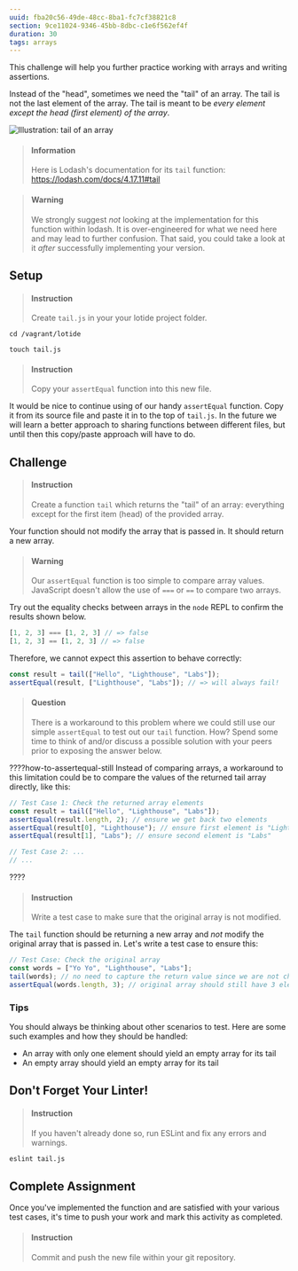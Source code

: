 ```yaml
---
uuid: fba20c56-49de-48cc-8ba1-fc7cf38821c8
section: 9ce11024-9346-45bb-8dbc-c1e6f562ef4f
duration: 30
tags: arrays
---
```


This challenge will help you further practice working with arrays and writing assertions.

Instead of the "head", sometimes we need the "tail" of an array. The tail is not the last element of the array. The tail is meant to be _every element except the head (first element) of the array_.

![Illustration: tail of an array](https://d.pr/i/LR5q78+)

[//]: # (Editable image located here: https://drive.google.com/file/d/1hkSxltKPBlubIUstxn8VuMlvfCIBmIUj/view)

> #### Information
> Here is Lodash's documentation for its `tail` function: <https://lodash.com/docs/4.17.11#tail>

<div></div>

> #### Warning
> We strongly suggest _not_ looking at the implementation for this function within lodash. It is over-engineered for what we need here and may lead to further confusion. That said, you could take a look at it _after_ successfully implementing your version.

## Setup

> #### Instruction 
> Create `tail.js` in your your lotide project folder.

```shell
cd /vagrant/lotide
```

```shell
touch tail.js
```

> #### Instruction 
> Copy your `assertEqual` function into this new file.

It would be nice to continue using of our handy `assertEqual` function. Copy it from its source file and paste it in to the top of `tail.js`. In the future we will learn a better approach to sharing functions between different files, but until then this copy/paste approach will have to do.

## Challenge

> #### Instruction 
> Create a function `tail` which returns the "tail" of an array: everything except for the first item (head) of the provided array.

Your function should not modify the array that is passed in. It should return a new array.

> #### Warning
> Our `assertEqual` function is too simple to compare array values. JavaScript doesn't allow the use of `===` or `==` to compare two arrays. 

Try out the equality checks between arrays in the `node` REPL to confirm the results shown below.

```javascript
[1, 2, 3] === [1, 2, 3] // => false
[1, 2, 3] == [1, 2, 3] // => false
```

Therefore, we cannot expect this assertion to behave correctly:

```javascript
const result = tail(["Hello", "Lighthouse", "Labs"]);
assertEqual(result, ["Lighthouse", "Labs"]); // => will always fail!
```

> #### Question
> There is a workaround to this problem where we could still use our simple `assertEqual` to test out our `tail` function. How?
> Spend some time to think of and/or discuss a possible solution with your peers prior to exposing the answer below.

????how-to-assertequal-still
Instead of comparing arrays, a workaround to this limitation could be to compare the values of the returned tail array directly, like this:

```javascript
// Test Case 1: Check the returned array elements
const result = tail(["Hello", "Lighthouse", "Labs"]);
assertEqual(result.length, 2); // ensure we get back two elements
assertEqual(result[0], "Lighthouse"); // ensure first element is "Lighthouse"
assertEqual(result[1], "Labs"); // ensure second element is "Labs"

// Test Case 2: ...
// ...
```
????

> #### Instruction
> Write a test case to make sure that the original array is not modified.

The `tail` function should be returning a new array and _not_ modify the original array that is passed in. Let's write a test case to ensure this:

```javascript
// Test Case: Check the original array 
const words = ["Yo Yo", "Lighthouse", "Labs"];
tail(words); // no need to capture the return value since we are not checking it
assertEqual(words.length, 3); // original array should still have 3 elements!
```

### Tips

You should always be thinking about other scenarios to test. Here are some such examples and how they should be handled:

- An array with only one element should yield an empty array for its tail
- An empty array should yield an empty array for its tail

## Don't Forget Your Linter!

> #### Instruction
> If you haven't already done so, run ESLint and fix any errors and warnings.

```sh
eslint tail.js
```

## Complete Assignment

Once you've implemented the function and are satisfied with your various test cases, it's time to push your work and mark this activity as completed.

> #### Instruction 
> Commit and push the new file within your git repository.

